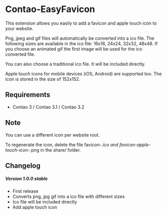 Contao-EasyFavicon
==============================

This extension allows you easily to add a favicon and apple touch icon to your website.

Png, jpeg and gif files will automatically be converted into a ico file. The following sizes are available in the ico file: 16x16, 24x24, 32x32, 48x48. If you choose an animated gif the first image will be used for the ico converted file.

You can also choose a traditional ico file. It will be included directly.

Apple touch icons for mobile devices (iOS, Android) are supported too. The icon is stored in the size of 152x152.

## Requirements

* Contao 3 / Contao 3.1 / Contao 3.2

## Note

You can use a different icon per website root.

To regenerate the icon, delete the file favicon-*.ico and favicon-apple-touch-icon-*.png in the share/ folder.

## Changelog

##### Version 1.0.0 stable

* First release
* Converts png, jpg gif into a ico file with different sizes
* Ico file will be included directly
* Add apple touch icon
